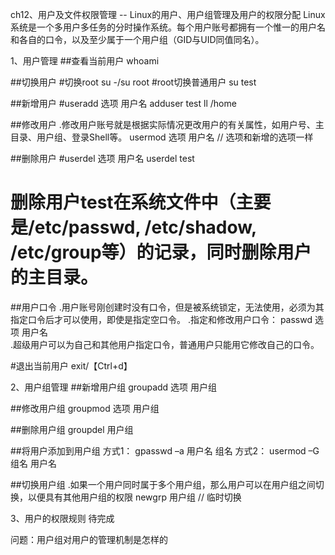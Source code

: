 ch12、用户及文件权限管理 -- Linux的用户、用户组管理及用户的权限分配
    Linux系统是一个多用户多任务的分时操作系统。每个用户账号都拥有一个惟一的用户名和各自的口令，以及至少属于一个用户组（GID与UID同值同名）。

1、用户管理
##查看当前用户
whoami

##切换用户
#切换root
su -/su root
#root切换普通用户
su test

##新增用户
#useradd 选项 用户名
adduser test
ll /home

##修改用户
.修改用户账号就是根据实际情况更改用户的有关属性，如用户号、主目录、用户组、登录Shell等。
usermod 选项 用户名  // 选项和新增的选项一样

##删除用户
#userdel 选项 用户名
userdel test
# 删除用户test在系统文件中（主要是/etc/passwd, /etc/shadow, /etc/group等）的记录，同时删除用户的主目录。

##用户口令
.用户账号刚创建时没有口令，但是被系统锁定，无法使用，必须为其指定口令后才可以使用，即使是指定空口令。
.指定和修改用户口令： passwd 选项 用户名   
.超级用户可以为自己和其他用户指定口令，普通用户只能用它修改自己的口令。

#退出当前用户
exit/【Ctrl+d】

2、用户组管理
##新增用户组
groupadd 选项 用户组

##修改用户组
groupmod 选项 用户组

##删除用户组
groupdel 用户组

##将用户添加到用户组
方式1： gpasswd –a 用户名 组名
方式2： usermod –G 组名 用户名

##切换用户组
.如果一个用户同时属于多个用户组，那么用户可以在用户组之间切换，以便具有其他用户组的权限
newgrp 用户组 // 临时切换

3、用户的权限规则
待完成

问题：用户组对用户的管理机制是怎样的
